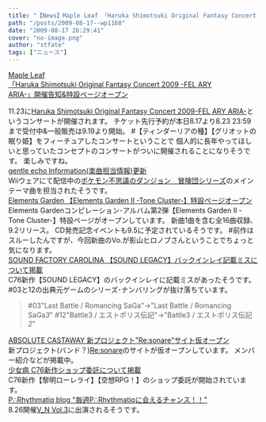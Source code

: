 ```yaml
---
title: "【News】Maple Leaf 「Haruka Shimotsuki Original Fantasy Concert 2009  -FEL ARY ARIA-」開催告知&特設ページオープン"
path: "/posts/2009-08-17--wp1168"
date: "2009-08-17 20:29:41"
cover: "no-image.png"
author: "stfate"
tags: ["ニュース"]
---
```


<style type="text/css">
<!--
p {white-space: pre-wrap};
-->
</style>

<a  href="http://shimotsukin.com/" target="_blank">Maple Leaf 「Haruka Shimotsuki Original Fantasy Concert 2009
-FEL ARY ARIA-」開催告知&特設ページオープン</a>
<div >11.23に<a href="http://www.team-e.co.jp/sp/archive/ofc2009.html" target="_blank">Haruka Shimotsuki Original Fantasy Concert 2009-FEL ARY ARIA-</a>というコンサートが開催されます。
チケット先行予約が本日8.17より8.23 23:59まで受付中&一般販売は9.19より開始。
#【ティンダーリアの種】【グリオットの眠り姫】をフィーチュアしたコンサートということで
個人的に長年やってほしいと思っていたコンセプトのコンサートがついに開催されることになりそうです。
楽しみですね。</div>
<a  href="http://www.gentleecho.net/info.html" target="_blank">gentle echo Information(楽曲担当情報)更新</a>
<div >Wiiウェアにて配信中の<a href="http://www.pokemon.co.jp/special/dungeon_boukendan/" target="_blank">ポケモン不思議のダンジョン　冒険団シリーズ</a>のメインテーマ曲を担当されたそうです。</div>
<a  href="http://www.elements-garden.com/tonecluster/" target="_blank">Elements Garden 【Elements Garden Ⅱ -Tone Cluster-】特設ページオープン</a>
<div >Elements Gardenコンピレーション･アルバム第2弾【Elements Garden Ⅱ -Tone Cluster-】特設ページがオープンしています。
新曲1曲を含む全16曲収録、9.2リリース。
CD発売記念イベントも9.5に予定されているそうです。
#前作はスルーしたんですが、今回新曲のVo.が影山ヒロノブさんということでちょっと気になります。</div>
<a  href="http://carolina.web.infoseek.co.jp/" target="_blank">SOUND FACTORY CAROLINA 【SOUND LEGACY】バックインレイ記載ミスについて掲載</a>
<div >C76新作【SOUND LEGACY】のバックインレイに記載ミスがあったそうです。
#03と12の出典元ゲームのシリーズ･ナンバリングが抜け落ちています。
<blockquote>#03"Last Battle / Romancing SaGa"→"Last Battle / Romancing SaGa<em>3</em>"
#12"Battle3 / エストポリス伝記"→"Battle3 / エストポリス伝記<em>2</em>"</blockquote></div>
<a  href="http://resonare.daynight.jp/index.html" target="_blank">ABSOLUTE CASTAWAY 新プロジェクト"Re:sonare"サイト仮オープン</a>
<div >新プロジェクト(バンド？)<a href="http://resonare.daynight.jp/" target="_blank">Re:sonare</a>のサイトが仮オープンしています。
メンバー紹介などが掲載中。</div>
<a  href="http://www.girldisease.com/" target="_blank">少女病 C76新作ショップ委託について掲載</a>
<div >C76新作【黎明ローレライ】【空想RPG！】のショップ委託が開始されています。</div>
<a  href="http://prq.blog44.fc2.com/" target="_blank">P∴Rhythmatiq blog "毎週P∴Rhythmatiqに会えるチャンス！！"</a>
<div >8.26開催<a href="http://vnavss.blog47.fc2.com/" target="_blank">V_N Vol.3</a>に出演されるそうです。</div>
